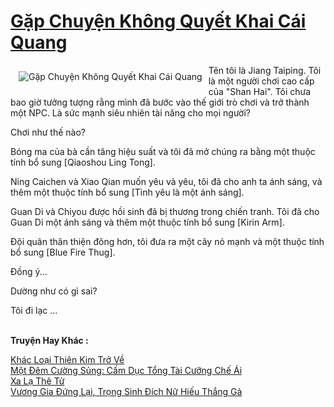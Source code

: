 <a href="https://truyentiki.com/gap-chuyen-khong-quyet-khai-cai-quang.33747/" title="Gặp Chuyện Không Quyết Khai Cái Quang"><h1>Gặp Chuyện Không Quyết Khai Cái Quang</h1></a><div style="display:table"><img align="right" style="float: left; padding: 10px;" src="https://truyentiki.com/a/img/str/src/33747.jpg" alt="Gặp Chuyện Không Quyết Khai Cái Quang">Tên tôi là Jiang Taiping. Tôi là một người chơi cao cấp của "Shan Hai". Tôi chưa bao giờ tưởng tượng rằng mình đã bước vào thế giới trò chơi và trở thành một NPC. Là sức mạnh siêu nhiên tài năng cho mọi người? <p></p> Chơi như thế nào? <p></p> Bóng ma của bà cần tăng hiệu suất và tôi đã mở chúng ra bằng một thuộc tính bổ sung [Qiaoshou Ling Tong]. <p></p> Ning Caichen và Xiao Qian muốn yêu và yêu, tôi đã cho anh ta ánh sáng, và thêm một thuộc tính bổ sung [Tình yêu là một ánh sáng]. <p></p> Guan Di và Chiyou được hồi sinh đã bị thương trong chiến tranh. Tôi đã cho Guan Di một ánh sáng và thêm một thuộc tính bổ sung [Kirin Arm]. <p></p> Đội quân thân thiện đông hơn, tôi đưa ra một cây nỏ mạnh và một thuộc tính bổ sung [Blue Fire Thug]. <p></p> Đồng ý... <p></p> Dường như có gì sai? <p></p> Tôi đi lạc ...</div><p><br><b>Truyện Hay Khác :</b></p><a href="https://truyentiki.com/khac-loai-thien-kim-tro-ve.33746/" alt="Khác Loại Thiên Kim Trở Về">Khác Loại Thiên Kim Trở Về</a><br/><a href="https://github.com/nownovels/top500/tree/master/truyenhay/33482/" alt="Một Đêm Cường Sủng: Cấm Dục Tổng Tài Cưỡng Chế Ái">Một Đêm Cường Sủng: Cấm Dục Tổng Tài Cưỡng Chế Ái</a><br/><a href="https://truyentiki.wordpress.com/2020/06/08/xa-la-the-tu/" alt="Xa Lạ Thê Tử">Xa Lạ Thê Tử</a><br/><a href="https://github.com/nownovels/top500/tree/master/truyenhay/33611/" alt="Vương Gia Đứng Lại, Trọng Sinh Đích Nữ Hiếu Thắng Gả">Vương Gia Đứng Lại, Trọng Sinh Đích Nữ Hiếu Thắng Gả</a><br/>